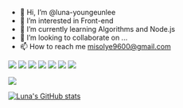 - 👋 Hi, I’m @luna-youngeunlee
- 👀 I’m interested in Front-end
- 🌱 I’m currently learning Algorithms and Node.js
- 💞️ I’m looking to collaborate on ...
- 📫 How to reach me misolye9600@gmail.com


<a href="버튼을 눌렀을 때 이동할 링크" target="_blank"><img src="https://img.shields.io/badge/Python-3776AB?style=plastic&logo=Python&logoColor=3776AB"/></a>
<a href="버튼을 눌렀을 때 이동할 링크" target="_blank"><img src="https://img.shields.io/badge/R-276DC3?style=plastic&logo=R&logoColor=white"/></a>
<a href="버튼을 눌렀을 때 이동할 링크" target="_blank"><img src="https://img.shields.io/badge/HTML-white?style=plastic&logo=HTML5&logoColor=E34F26"/></a>
<a href="버튼을 눌렀을 때 이동할 링크" target="_blank"><img src="https://img.shields.io/badge/CSS-1572B6?style=plastic&logo=CSS&logoColor=white"/></a>
<a href="버튼을 눌렀을 때 이동할 링크" target="_blank"><img src="https://img.shields.io/badge/Node.js-339933?style=plastic&logo=Node.js&logoColor=white"/></a>
<a href="버튼을 눌렀을 때 이동할 링크" target="_blank"><img src="https://img.shields.io/badge/React-61DAFB?style=plastic&logo=React&logoColor=white"/></a>
<a href="버튼을 눌렀을 때 이동할 링크" target="_blank"><img src="https://img.shields.io/badge/MySQL-4479A1?style=plastic&logo=MySQL&logoColor=white"/></a>


<a href="버튼을 눌렀을 때 이동할 링크" target="_blank"><img src="https://img.shields.io/badge/Android-3DDC84?style=flat-square&logo=Android&logoColor=white"/>

![Luna's GitHub stats](https://github-readme-stats.vercel.app/api?username=luna-youngeunlee&show_icons=true&theme=radical)

<!---
luna-youngeunlee/luna-youngeunlee is a ✨ special ✨ repository because its `README.md` (this file) appears on your GitHub profile.
You can click the Preview link to take a look at your changes.
--->
